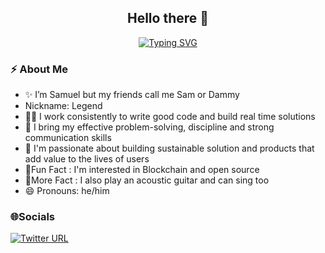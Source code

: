 <h2 align="center"> Hello there 👋 </h2

<!--  Animation Typing  -->
  
<p align="center">
  <a href="https://git.io/typing-svg"><img src="https://readme-typing-svg.demolab.com?font=open+sans&pause=1000&color=284CF7&background=222222&center=true&vCenter=true&width=435&lines=I'm+Bakare+Samuel+Ayomiku;I'm+a+Software+Engineer" alt="Typing SVG" /></a>
</p>

<!--  Animation End  -->
  
<!-- About me  -->

<h3 align="left"> ⚡️ About Me </h3>

<ul>
  
  <li>✨ I’m Samuel but my friends call me Sam or Dammy</li>
  
  <li>Nickname: Legend</li>
  
  <li>👨‍💻 I work consistently to write good code and build real time solutions</li>
  
  <li>🔭 I bring my effective problem-solving, discipline and strong communication skills</li>
  
  <li>💬 I'm passionate about building sustainable solution and products that add value to the lives of users</li>
  
  <li>🎉Fun Fact : I'm interested in Blockchain and open source</li>
  
  <li>🎉More Fact : I also play an acoustic guitar and can sing too</li>
  
  <li>😄 Pronouns: he/him</li>
  
</ul>
  
<!-- About me:end -->
  
<!-- Socials  -->

<h3> 🌐Socials </h3>
<p>
  <a href = "https://twitter.com/_thesaam">
    <img alt="Twitter URL" src="https://img.shields.io/twitter/url?label=thesaam&style=social&url=https%3A%2F%2Ftwitter.com%2F_thesaam">
  </a>
</p>
  
<!-- Socials:end -->

<!-- Github Stats -->
  <picture>
    <source 
  srcset="https://github-readme-stats.vercel.app/api?username=anuraghazra&show_icons=true&theme=dark"
  media="(prefers-color-scheme: dark)"
/>
  </picture>
